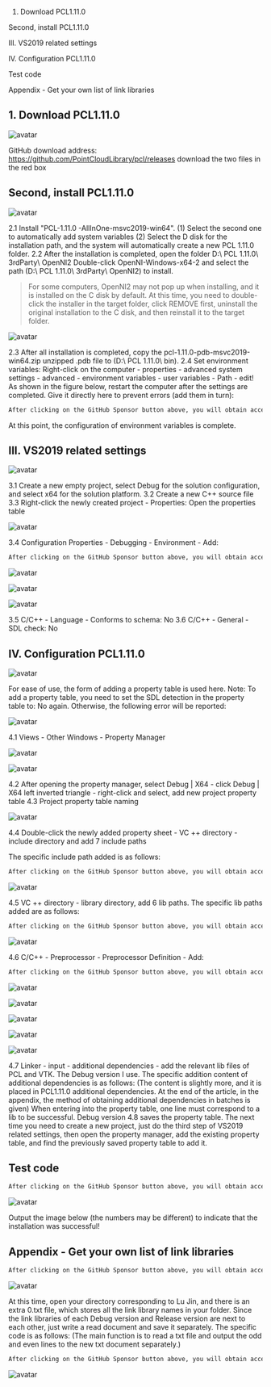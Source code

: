   1. Download PCL1.11.0

  Second, install PCL1.11.0

  III. VS2019 related settings

  IV. Configuration PCL1.11.0

  Test code

  Appendix - Get your own list of link libraries

##  1. Download PCL1.11.0 

 ![avatar]( 20200526085007336.png) 

 GitHub download address: https://github.com/PointCloudLibrary/pcl/releases download the two files in the red box  

##  Second, install PCL1.11.0 

 ![avatar]( 20200526085600527.png) 

 2.1 Install "PCL-1.11.0 -AllInOne-msvc2019-win64". (1) Select the second one to automatically add system variables (2) Select the D disk for the installation path, and the system will automatically create a new PCL 1.11.0 folder. 2.2 After the installation is completed, open the folder D:\ PCL 1.11.0\ 3rdParty\ OpenNI2 Double-click OpenNI-Windows-x64-2 and select the path (D:\ PCL 1.11.0\ 3rdParty\ OpenNI2) to install. 

>  For some computers, OpenNI2 may not pop up when installing, and it is installed on the C disk by default. At this time, you need to double-click the installer in the target folder, click REMOVE first, uninstall the original installation to the C disk, and then reinstall it to the target folder. 

 ![avatar]( 20200526090128836.png) 

  2.3 After all installation is completed, copy the pcl-1.11.0-pdb-msvc2019-win64.zip unzipped .pdb file to (D:\ PCL 1.11.0\ bin). 2.4 Set environment variables: Right-click on the computer - properties - advanced system settings - advanced - environment variables - user variables - Path - edit! As shown in the figure below, restart the computer after the settings are completed. Give it directly here to prevent errors (add them in turn): 

  ```python  
After clicking on the GitHub Sponsor button above, you will obtain access permissions to my private code repository ( https://github.com/slowlon/my_code_bar ) to view this blog code. By searching the code number of this blog, you can find the code you need, code number is: 2024020309574270527
  ```  
 At this point, the configuration of environment variables is complete. 

##  III. VS2019 related settings 

 ![avatar]( 20200526090823909.png) 

 3.1 Create a new empty project, select Debug for the solution configuration, and select x64 for the solution platform. 3.2 Create a new C++ source file 3.3 Right-click the newly created project - Properties: Open the properties table 

 ![avatar]( 20200526103657409.png) 

  3.4 Configuration Properties - Debugging - Environment - Add: 

  ```python  
After clicking on the GitHub Sponsor button above, you will obtain access permissions to my private code repository ( https://github.com/slowlon/my_code_bar ) to view this blog code. By searching the code number of this blog, you can find the code you need, code number is: 2024020309574270527
  ```  
 ![avatar]( 20200526104101644.png) 

 ![avatar]( 20200526104535843.png) 

 ![avatar]( 20200526104722251.png) 

  3.5 C/C++ - Language - Conforms to schema: No 3.6 C/C++ - General - SDL check: No  

##  IV. Configuration PCL1.11.0 

 ![avatar]( 20200925194241929.png) 

 For ease of use, the form of adding a property table is used here. Note: To add a property table, you need to set the SDL detection in the property table to: No again. Otherwise, the following error will be reported:  

 ![avatar]( 20200526091549978.png) 

 4.1 Views - Other Windows - Property Manager  

 ![avatar]( 20200526092104635.png) 

 ![avatar]( 20200526092333946.png) 

 4.2 After opening the property manager, select Debug | X64 - click Debug | X64 left inverted triangle - right-click and select, add new project property table 4.3 Project property table naming  

 ![avatar]( 2020052609260194.png) 

 4.4 Double-click the newly added property sheet - VC ++ directory - include directory and add 7 include paths  

 The specific include path added is as follows: 

  ```python  
After clicking on the GitHub Sponsor button above, you will obtain access permissions to my private code repository ( https://github.com/slowlon/my_code_bar ) to view this blog code. By searching the code number of this blog, you can find the code you need, code number is: 2024020309574270527
  ```  
 ![avatar]( 20200526093426340.png) 

 4.5 VC ++ directory - library directory, add 6 lib paths. The specific lib paths added are as follows: 

  ```python  
After clicking on the GitHub Sponsor button above, you will obtain access permissions to my private code repository ( https://github.com/slowlon/my_code_bar ) to view this blog code. By searching the code number of this blog, you can find the code you need, code number is: 2024020309574270527
  ```  
 ![avatar]( 20200526093806871.png) 

  4.6 C/C++ - Preprocessor - Preprocessor Definition - Add: 

  ```python  
After clicking on the GitHub Sponsor button above, you will obtain access permissions to my private code repository ( https://github.com/slowlon/my_code_bar ) to view this blog code. By searching the code number of this blog, you can find the code you need, code number is: 2024020309574270527
  ```  
 ![avatar]( 20200526094047662.png) 

 ![avatar]( 20200526094504741.png) 

 ![avatar]( 20200526102730254.png) 

 ![avatar]( 20200526105924435.png) 

 ![avatar]( 20200526110148988.png) 

  4.7 Linker - input - additional dependencies - add the relevant lib files of PCL and VTK. The Debug version I use. The specific addition content of additional dependencies is as follows: (The content is slightly more, and it is placed in PCL1.11.0 additional dependencies. At the end of the article, in the appendix, the method of obtaining additional dependencies in batches is given) When entering into the property table, one line must correspond to a lib to be successful. Debug version 4.8 saves the property table. The next time you need to create a new project, just do the third step of VS2019 related settings, then open the property manager, add the existing property table, and find the previously saved property table to add it.   

##  Test code 

  ```python  
After clicking on the GitHub Sponsor button above, you will obtain access permissions to my private code repository ( https://github.com/slowlon/my_code_bar ) to view this blog code. By searching the code number of this blog, you can find the code you need, code number is: 2024020309574270527
  ```  
 ![avatar]( 20200526110936338.png) 

 Output the image below (the numbers may be different) to indicate that the installation was successful!  

##  Appendix - Get your own list of link libraries 

  ```python  
After clicking on the GitHub Sponsor button above, you will obtain access permissions to my private code repository ( https://github.com/slowlon/my_code_bar ) to view this blog code. By searching the code number of this blog, you can find the code you need, code number is: 2024020309574270527
  ```  
 ![avatar]( 20200526112537554.png) 

  At this time, open your directory corresponding to Lu Jin, and there is an extra 0.txt file, which stores all the link library names in your folder. Since the link libraries of each Debug version and Release version are next to each other, just write a read document and save it separately. The specific code is as follows: (The main function is to read a txt file and output the odd and even lines to the new txt document separately.) 

  ```python  
After clicking on the GitHub Sponsor button above, you will obtain access permissions to my private code repository ( https://github.com/slowlon/my_code_bar ) to view this blog code. By searching the code number of this blog, you can find the code you need, code number is: 2024020309574270527
  ```  
 ![avatar]( 20210211141508809.png) 

